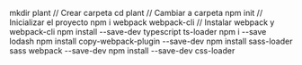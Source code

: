 mkdir plant // Crear carpeta
cd plant // Cambiar a carpeta
npm init // Inicializar el proyecto
npm i webpack webpack-cli // Instalar webpack y webpack-cli
npm install --save-dev typescript ts-loader
npm i --save lodash
npm install copy-webpack-plugin --save-dev
npm install sass-loader sass webpack --save-dev
npm install --save-dev css-loader